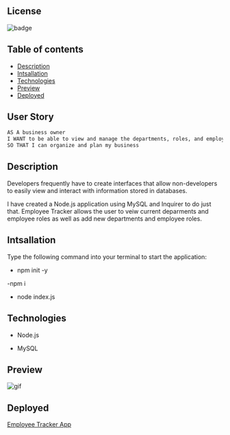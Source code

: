  
## License
![badge](https://img.shields.io/apm/l/vim-mode?style=plastic)


## Table of contents
* [Description](#description)
* [Intsallation](#intsallation)
* [Technologies](#technologies)
* [Preview](#preview)
* [Deployed](#deployed)

## User Story

```md
AS A business owner
I WANT to be able to view and manage the departments, roles, and employees in my company
SO THAT I can organize and plan my business
```

## Description

Developers frequently have to create interfaces that allow non-developers to easily view and interact with information stored in databases.

I have created a Node.js application using MySQL  and Inquirer to do just that. Employee Tracker allows the user to veiw current deparments and employee roles as well as add new departments and employee roles.

## Intsallation

Type the following command into your terminal to start the application:

- npm init -y

-npm i

- node index.js


## Technologies

* Node.js

* MySQL

## Preview

![gif](DEMO.gif)


## Deployed

[Employee Tracker App]( https://kp-note-taker101.herokuapp.com/)

